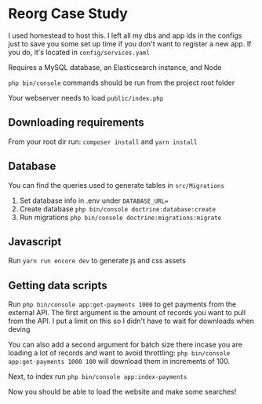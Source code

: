 # Reorg Case Study
I used homestead to host this. I left all my dbs and app ids in the configs just to save 
you some set up time if you don't want to register a new app. If you do, it's located in `config/services.yaml`

Requires a MySQL database, an Elasticsearch instance, and Node

`php bin/console` commands should be run from the project root folder

Your webserver needs to load `public/index.php`

## Downloading requirements

From your root dir run: `composer install` and `yarn install`

## Database
You can find the queries used to generate tables in `src/Migrations`

1. Set database info in .env under `DATABASE_URL=`
2. Create database `php bin/console doctrine:database:create`
3. Run migrations `php bin/console doctrine:migrations:migrate`

## Javascript
Run `yarn run encore dev` to generate js and css assets

## Getting data scripts
Run `php bin/console app:get-payments 1000` to get payments from the external API. 
The first argument is the amount of records you want to pull from the API. I put a limit on this so I didn't have to wait for downloads when deving

You can also add a second argument for batch size there incase you are loading a lot of records and want to avoid throttling: `php bin/console app:get-payments 1000 100` will download them in increments of 100. 

Next, to index run `php bin/console app:index-payments`

Now you should be able to load the website and make some searches!
